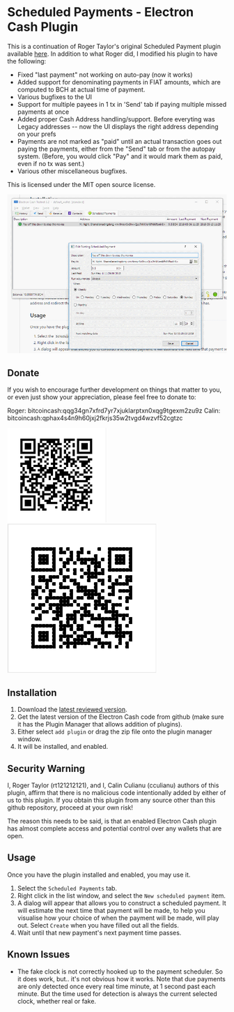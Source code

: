 # Scheduled Payments - Electron Cash Plugin #

This is a continuation of Roger Taylor's original Scheduled Payment plugin available [here](https://github.com/rt121212121/electron_cash_scheduled_payments_plugin).  In addition to what Roger did, I modified his plugin to have the following:

  - Fixed "last payment" not working on auto-pay (now it works)
  - Added support for denominating payments in FIAT amounts, which are computed to BCH at actual time of payment.
  - Various bugfixes to the UI
  - Support for multiple payees in 1 tx in 'Send' tab if paying multiple missed payments at once
  - Added proper Cash Address handling/support.  Before everyting was Legacy addresses -- now the UI displays the right address depending on your prefs
  - Payments are not marked as "paid" until an actual transaction goes out paying the payments, either from the "Send" tab or from the autopay system. (Before, you would click "Pay" and it would mark them as paid, even if no tx was sent.)
  - Various other miscellaneous bugfixes.


This is licensed under the MIT open source license.

![Screenshot](https://github.com/cculianu/electron_cash_scheduled_payments_plugin/raw/master/screenshot.png)

## Donate ##

If you wish to encourage further development on things that matter to you, or even just show your appreciation, please feel free to donate to:

  Roger: bitcoincash:qqg34gn7xfrd7yr7xjuklarptxn0xqg9tgexm2zu9z
  Calin: bitcoincash:qphax4s4n9h60jxj2fkrjs35w2tvgd4wzvf52cgtzc
  
![Roger](https://github.com/cculianu/electron_cash_scheduled_payments_plugin/raw/master/donate.png)
![Calin](https://github.com/cculianu/electron_cash_scheduled_payments_plugin/raw/master/donate_calin.png)

## Installation ##

1. Download the [latest reviewed version](https://github.com/cculianu/electron_cash_scheduled_payments_plugin/releases).
2. Get the latest version of the Electron Cash code from github (make sure it has the Plugin Manager that allows addition of plugins).
3. Either select `add plugin` or drag the zip file onto the plugin manager window.
4. It will be installed, and enabled.

## Security Warning ##

I, Roger Taylor (rt121212121), and I, Calin Culianu (cculianu) authors of this plugin, affirm that there is no malicious code intentionally added by either of us to this plugin.  If you obtain this plugin from any source other than this github repository, proceed at your own risk!

The reason this needs to be said, is that an enabled Electron Cash plugin has almost complete access and potential control over any wallets that are open.

## Usage ##

Once you have the plugin installed and enabled, you may use it.

1. Select the `Scheduled Payments` tab.
2. Right click in the list window, and select the `New scheduled payment` item.
3. A dialog will appear that allows you to construct a scheduled payment.  It will estimate the next time that payment will be made, to help you visualise how your choice of when the payment will be made, will play out.  Select `Create` when you have filled out all the fields.
4. Wait until that new payment's next payment time passes.

## Known Issues ##

* The fake clock is not correctly hooked up to the payment scheduler.  So it does work, but.. it's not obvious how it works.  Note that due payments are only detected once every real time minute, at 1 second past each minute.  But the time used for detection is always the current selected clock, whether real or fake.
